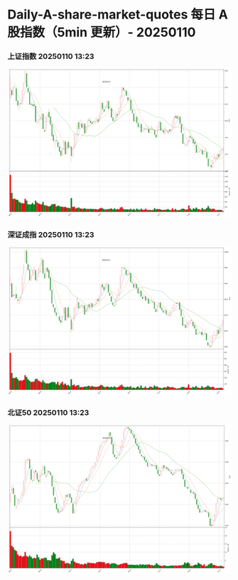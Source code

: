 
# Daily-A-share-market-quotes 每日 A 股指数（5min 更新）- 20250110

### 上证指数 20250110 13:23
![](./fig/2025/1/20250110-sh000001.png)

### 深证成指 20250110 13:23
![](./fig/2025/1/20250110-sz399001.png)

### 北证50 20250110 13:23
![](./fig/2025/1/20250110-bj899050.png)
